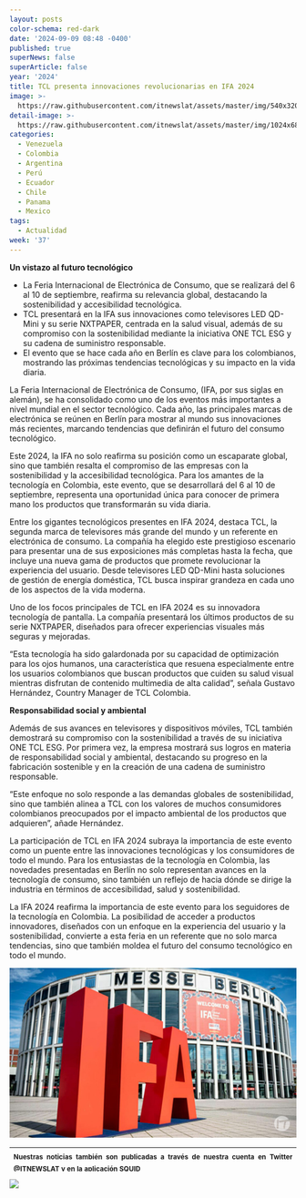 ```yaml
---
layout: posts
color-schema: red-dark
date: '2024-09-09 08:48 -0400'
published: true
superNews: false
superArticle: false
year: '2024'
title: TCL presenta innovaciones revolucionarias en IFA 2024
image: >-
  https://raw.githubusercontent.com/itnewslat/assets/master/img/540x320/IFA-p.jpg
detail-image: >-
  https://raw.githubusercontent.com/itnewslat/assets/master/img/1024x680/IFA-g.jpg
categories:
  - Venezuela
  - Colombia
  - Argentina
  - Perú
  - Ecuador
  - Chile
  - Panama
  - Mexico
tags:
  - Actualidad
week: '37'
---
```

**Un vistazo al futuro tecnológico**

- La Feria Internacional de Electrónica de Consumo, que se realizará del 6 al 10 de septiembre, reafirma su relevancia global, destacando la sostenibilidad y accesibilidad tecnológica.
- TCL presentará en la IFA sus innovaciones como televisores LED QD-Mini y su serie NXTPAPER, centrada en la salud visual, además de su compromiso con la sostenibilidad mediante la iniciativa ONE TCL ESG y su cadena de suministro responsable.
- El evento que se hace cada año en Berlín es clave para los colombianos, mostrando las próximas tendencias tecnológicas y su impacto en la vida diaria.

La Feria Internacional de Electrónica de Consumo, (IFA, por sus siglas en alemán), se ha consolidado como uno de los eventos más importantes a nivel mundial en el sector tecnológico. Cada año, las principales marcas de electrónica se reúnen en Berlín para mostrar al mundo sus innovaciones más recientes, marcando tendencias que definirán el futuro del consumo tecnológico. 

Este 2024, la IFA no solo reafirma su posición como un escaparate global, sino que también resalta el compromiso de las empresas con la sostenibilidad y la accesibilidad tecnológica. Para los amantes de la tecnología en Colombia, este evento, que se desarrollará del 6 al 10 de septiembre, representa una oportunidad única para conocer de primera mano los productos que transformarán su vida diaria.

Entre los gigantes tecnológicos presentes en IFA 2024, destaca TCL, la segunda marca de televisores más grande del mundo y un referente en electrónica de consumo. La compañía ha elegido este prestigioso escenario para presentar una de sus exposiciones más completas hasta la fecha, que incluye una nueva gama de productos que promete revolucionar la experiencia del usuario. Desde televisores LED QD-Mini hasta soluciones de gestión de energía doméstica, TCL busca inspirar grandeza en cada uno de los aspectos de la vida moderna.

Uno de los focos principales de TCL en IFA 2024 es su innovadora tecnología de pantalla. La compañía presentará los últimos productos de su serie NXTPAPER, diseñados para ofrecer experiencias visuales más seguras y mejoradas. 

“Esta tecnología ha sido galardonada por su capacidad de optimización para los ojos humanos, una característica que resuena especialmente entre los usuarios colombianos que buscan productos que cuiden su salud visual mientras disfrutan de contenido multimedia de alta calidad”, señala Gustavo Hernández, Country Manager de TCL Colombia.

**Responsabilidad social y ambiental**

Además de sus avances en televisores y dispositivos móviles, TCL también demostrará su compromiso con la sostenibilidad a través de su iniciativa ONE TCL ESG. Por primera vez, la empresa mostrará sus logros en materia de responsabilidad social y ambiental, destacando su progreso en la fabricación sostenible y en la creación de una cadena de suministro responsable. 

“Este enfoque no solo responde a las demandas globales de sostenibilidad, sino que también alinea a TCL con los valores de muchos consumidores colombianos preocupados por el impacto ambiental de los productos que adquieren”, añade Hernández.

La participación de TCL en IFA 2024 subraya la importancia de este evento como un puente entre las innovaciones tecnológicas y los consumidores de todo el mundo. Para los entusiastas de la tecnología en Colombia, las novedades presentadas en Berlín no solo representan avances en la tecnología de consumo, sino también un reflejo de hacia dónde se dirige la industria en términos de accesibilidad, salud y sostenibilidad.

La IFA 2024 reafirma la importancia de este evento para los seguidores de la tecnología en Colombia. La posibilidad de acceder a productos innovadores, diseñados con un enfoque en la experiencia del usuario y la sostenibilidad, convierte a esta feria en un referente que no solo marca tendencias, sino que también moldea el futuro del consumo tecnológico en todo el mundo.

![](https://raw.githubusercontent.com/itnewslat/assets/master/img/540x320/IFA-p.jpg)

<table style="height: 42px;" width="569">
<tbody>
<tr>
<td style="text-align: justify;"><sub><strong>Nuestras noticias también son publicadas a través de nuestra cuenta en Twitter <a href="https://twitter.com/itnewslat?lang=es">@ITNEWSLAT</a> y en la aplicación <a href="https://squidapp.co/en/">SQUID</a></strong></sub></td>
</tr>
</tbody>
</table>

<img src="https://tracker.metricool.com/c3po.jpg?hash=56f88a41e39ab42c063cc51676587a04"/>